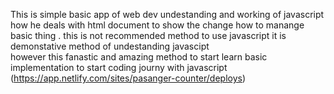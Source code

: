 This is simple basic app of web dev undestanding and working of javascript  how he deals with html document  to show the change how to manange basic thing . 
this is not recommended method to use javascript it is demonstative method of undestanding javascipt  
however  this fanastic and amazing method to start learn basic implementation to start coding journy with javascript
(https://app.netlify.com/sites/pasanger-counter/deploys)
